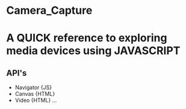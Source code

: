 # Camera_Capture
<h1> A QUICK reference to exploring media devices using JAVASCRIPT </h1>

<h2>API's</h2>

<ul>
  
 <li> Navigator {JS} </li>
 <li> Canvas {HTML} </li>
 <li> Video {HTML} ... </li>
  
</ul>

